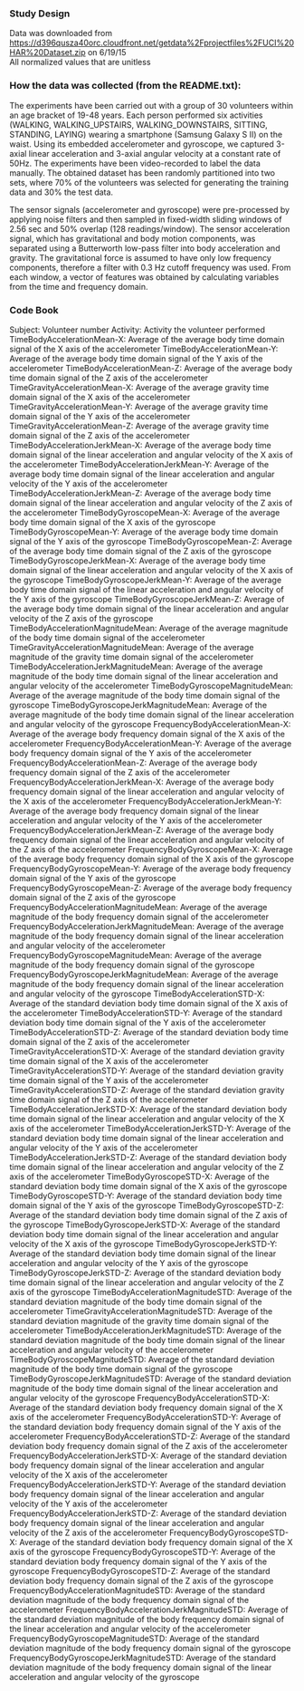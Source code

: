 ### Study Design	
Data was downloaded from https://d396qusza40orc.cloudfront.net/getdata%2Fprojectfiles%2FUCI%20HAR%20Dataset.zip on 6/19/15	
All normalized values that are unitless

### How the data was collected (from the README.txt):
The experiments have been carried out with a group of 30 volunteers within an age bracket of 19-48 years. Each person performed six activities (WALKING, WALKING_UPSTAIRS, WALKING_DOWNSTAIRS, SITTING, STANDING, LAYING) wearing a smartphone (Samsung Galaxy S II) on the waist. Using its embedded accelerometer and gyroscope, we captured 3-axial linear acceleration and 3-axial angular velocity at a constant rate of 50Hz. The experiments have been video-recorded to label the data manually. The obtained dataset has been randomly partitioned into two sets, where 70% of the volunteers was selected for generating the training data and 30% the test data. 

The sensor signals (accelerometer and gyroscope) were pre-processed by applying noise filters and then sampled in fixed-width sliding windows of 2.56 sec and 50% overlap (128 readings/window). The sensor acceleration signal, which has gravitational and body motion components, was separated using a Butterworth low-pass filter into body acceleration and gravity. The gravitational force is assumed to have only low frequency components, therefore a filter with 0.3 Hz cutoff frequency was used. From each window, a vector of features was obtained by calculating variables from the time and frequency domain.

	
### Code Book	
	
Subject:	Volunteer number
Activity:	Activity the volunteer performed
TimeBodyAccelerationMean-X:	Average of the average body time domain signal of the X axis of the accelerometer
TimeBodyAccelerationMean-Y:	Average of the average body time domain signal of the Y axis of the accelerometer
TimeBodyAccelerationMean-Z:	Average of the average body time domain signal of the Z axis of the accelerometer
TimeGravityAccelerationMean-X:	Average of the average gravity time domain signal of the X axis of the accelerometer
TimeGravityAccelerationMean-Y:	Average of the average gravity time domain signal of the Y axis of the accelerometer
TimeGravityAccelerationMean-Z:	Average of the average gravity time domain signal of the Z axis of the accelerometer
TimeBodyAccelerationJerkMean-X:	Average of the average body time domain signal of the linear acceleration and angular velocity of the X axis of the accelerometer
TimeBodyAccelerationJerkMean-Y:	Average of the average body time domain signal of the linear acceleration and angular velocity of the Y axis of the accelerometer
TimeBodyAccelerationJerkMean-Z:	Average of the average body time domain signal of the linear acceleration and angular velocity of the Z axis of the accelerometer
TimeBodyGyroscopeMean-X:	Average of the average body time domain signal of the X axis of the gyroscope
TimeBodyGyroscopeMean-Y:	Average of the average body time domain signal of the Y axis of the gyroscope
TimeBodyGyroscopeMean-Z:	Average of the average body time domain signal of the Z axis of the gyroscope
TimeBodyGyroscopeJerkMean-X:	Average of the average body time domain signal of the linear acceleration and angular velocity of the X axis of the gyroscope
TimeBodyGyroscopeJerkMean-Y:	Average of the average body time domain signal of the linear acceleration and angular velocity of the Y axis of the gyroscope
TimeBodyGyroscopeJerkMean-Z:	Average of the average body time domain signal of the linear acceleration and angular velocity of the Z axis of the gyroscope
TimeBodyAccelerationMagnitudeMean:	Average of the average magnitude of the body time domain signal of the accelerometer
TimeGravityAccelerationMagnitudeMean:	Average of the average magnitude of the gravity time domain signal of the accelerometer
TimeBodyAccelerationJerkMagnitudeMean:	Average of the average magnitude of the body time domain signal of the linear acceleration and angular velocity of the accelerometer
TimeBodyGyroscopeMagnitudeMean:	Average of the average magnitude of the body time domain signal of the gyroscope
TimeBodyGyroscopeJerkMagnitudeMean:	Average of the average magnitude of the body time domain signal of the linear acceleration and angular velocity of the gyroscope
FrequencyBodyAccelerationMean-X:	Average of the average body frequency domain signal of the X axis of the accelerometer
FrequencyBodyAccelerationMean-Y:	Average of the average body frequency domain signal of the Y axis of the accelerometer
FrequencyBodyAccelerationMean-Z:	Average of the average body frequency domain signal of the Z axis of the accelerometer
FrequencyBodyAccelerationJerkMean-X:	Average of the average body frequency domain signal of the linear acceleration and angular velocity of the X axis of the accelerometer
FrequencyBodyAccelerationJerkMean-Y:	Average of the average body frequency domain signal of the linear acceleration and angular velocity of the Y axis of the accelerometer
FrequencyBodyAccelerationJerkMean-Z:	Average of the average body frequency domain signal of the linear acceleration and angular velocity of the Z axis of the accelerometer
FrequencyBodyGyroscopeMean-X:	Average of the average body frequency domain signal of the X axis of the gyroscope
FrequencyBodyGyroscopeMean-Y:	Average of the average body frequency domain signal of the Y axis of the gyroscope
FrequencyBodyGyroscopeMean-Z:	Average of the average body frequency domain signal of the Z axis of the gyroscope
FrequencyBodyAccelerationMagnitudeMean:	Average of the average magnitude of the body frequency domain signal of the accelerometer
FrequencyBodyAccelerationJerkMagnitudeMean:	Average of the average magnitude of the body frequency domain signal of the linear acceleration and angular velocity of the accelerometer
FrequencyBodyGyroscopeMagnitudeMean:	Average of the average magnitude of the body frequency domain signal of the gyroscope
FrequencyBodyGyroscopeJerkMagnitudeMean:	Average of the average magnitude of the body frequency domain signal of the linear acceleration and angular velocity of the gyroscope
TimeBodyAccelerationSTD-X:	Average of the standard deviation body time domain signal of the X axis of the accelerometer
TimeBodyAccelerationSTD-Y:	Average of the standard deviation body time domain signal of the Y axis of the accelerometer
TimeBodyAccelerationSTD-Z:	Average of the standard deviation body time domain signal of the Z axis of the accelerometer
TimeGravityAccelerationSTD-X:	Average of the standard deviation gravity time domain signal of the X axis of the accelerometer
TimeGravityAccelerationSTD-Y:	Average of the standard deviation gravity time domain signal of the Y axis of the accelerometer
TimeGravityAccelerationSTD-Z:	Average of the standard deviation gravity time domain signal of the Z axis of the accelerometer
TimeBodyAccelerationJerkSTD-X:	Average of the standard deviation body time domain signal of the linear acceleration and angular velocity of the X axis of the accelerometer
TimeBodyAccelerationJerkSTD-Y:	Average of the standard deviation body time domain signal of the linear acceleration and angular velocity of the Y axis of the accelerometer
TimeBodyAccelerationJerkSTD-Z:	Average of the standard deviation body time domain signal of the linear acceleration and angular velocity of the Z axis of the accelerometer
TimeBodyGyroscopeSTD-X:	Average of the standard deviation body time domain signal of the X axis of the gyroscope
TimeBodyGyroscopeSTD-Y:	Average of the standard deviation body time domain signal of the Y axis of the gyroscope
TimeBodyGyroscopeSTD-Z:	Average of the standard deviation body time domain signal of the Z axis of the gyroscope
TimeBodyGyroscopeJerkSTD-X:	Average of the standard deviation body time domain signal of the linear acceleration and angular velocity of the X axis of the gyroscope
TimeBodyGyroscopeJerkSTD-Y:	Average of the standard deviation body time domain signal of the linear acceleration and angular velocity of the Y axis of the gyroscope
TimeBodyGyroscopeJerkSTD-Z:	Average of the standard deviation body time domain signal of the linear acceleration and angular velocity of the Z axis of the gyroscope
TimeBodyAccelerationMagnitudeSTD:	Average of the standard deviation magnitude of the body time domain signal of the accelerometer
TimeGravityAccelerationMagnitudeSTD:	Average of the standard deviation magnitude of the gravity time domain signal of the accelerometer
TimeBodyAccelerationJerkMagnitudeSTD:	Average of the standard deviation magnitude of the body time domain signal of the linear acceleration and angular velocity of the accelerometer
TimeBodyGyroscopeMagnitudeSTD:	Average of the standard deviation magnitude of the body time domain signal of the gyroscope
TimeBodyGyroscopeJerkMagnitudeSTD:	Average of the standard deviation magnitude of the body time domain signal of the linear acceleration and angular velocity of the gyroscope
FrequencyBodyAccelerationSTD-X:	Average of the standard deviation body frequency domain signal of the X axis of the accelerometer
FrequencyBodyAccelerationSTD-Y:	Average of the standard deviation body frequency domain signal of the Y axis of the accelerometer
FrequencyBodyAccelerationSTD-Z:	Average of the standard deviation body frequency domain signal of the Z axis of the accelerometer
FrequencyBodyAccelerationJerkSTD-X:	Average of the standard deviation body frequency domain signal of the linear acceleration and angular velocity of the X axis of the accelerometer
FrequencyBodyAccelerationJerkSTD-Y:	Average of the standard deviation body frequency domain signal of the linear acceleration and angular velocity of the Y axis of the accelerometer
FrequencyBodyAccelerationJerkSTD-Z:	Average of the standard deviation body frequency domain signal of the linear acceleration and angular velocity of the Z axis of the accelerometer
FrequencyBodyGyroscopeSTD-X:	Average of the standard deviation body frequency domain signal of the X axis of the gyroscope
FrequencyBodyGyroscopeSTD-Y:	Average of the standard deviation body frequency domain signal of the Y axis of the gyroscope
FrequencyBodyGyroscopeSTD-Z:	Average of the standard deviation body frequency domain signal of the Z axis of the gyroscope
FrequencyBodyAccelerationMagnitudeSTD:	Average of the standard deviation magnitude of the body frequency domain signal of the accelerometer
FrequencyBodyAccelerationJerkMagnitudeSTD:	Average of the standard deviation magnitude of the body frequency domain signal of the linear acceleration and angular velocity of the accelerometer
FrequencyBodyGyroscopeMagnitudeSTD:	Average of the standard deviation magnitude of the body frequency domain signal of the gyroscope
FrequencyBodyGyroscopeJerkMagnitudeSTD:	Average of the standard deviation magnitude of the body frequency domain signal of the linear acceleration and angular velocity of the gyroscope